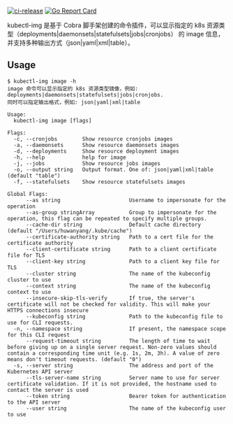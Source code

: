 [![ci-release](https://github.com/huwanyang/kubectl-img/actions/workflows/ci-release.yml/badge.svg?branch=master)](https://github.com/huwanyang/kubectl-img/actions/workflows/ci-release.yml)
[![Go Report Card](https://goreportcard.com/badge/github.com/huwanyang/kubectl-img)](https://goreportcard.com/report/github.com/huwanyang/kubectl-img)

kubectl-img 是基于 Cobra 脚手架创建的命令插件，可以显示指定的 k8s 资源类型（deployments|daemonsets|statefulsets|jobs|cronjobs）
的 image 信息，并支持多种输出方式（json|yaml|xml|table）。

## Usage

```$xslt
$ kubectl-img image -h
image 命令可以显示指定的 k8s 资源类型镜像，例如: deployments|daemonsets|statefulsets|jobs|cronjobs. 
同时可以指定输出格式，例如: json|yaml|xml|table

Usage:
  kubectl-img image [flags]

Flags:
  -c, --cronjobs        Show resource cronjobs images
  -a, --daemonsets      Show resource daemonsets images
  -d, --deployments     Show resource deployment images
  -h, --help            help for image
  -j, --jobs            Show resource jobs images
  -o, --output string   Output format. One of: json|yaml|xml|table  (default "table")
  -f, --statefulsets    Show resource statefulsets images

Global Flags:
      --as string                      Username to impersonate for the operation
      --as-group stringArray           Group to impersonate for the operation, this flag can be repeated to specify multiple groups.
      --cache-dir string               Default cache directory (default "/Users/huwanyang/.kube/cache")
      --certificate-authority string   Path to a cert file for the certificate authority
      --client-certificate string      Path to a client certificate file for TLS
      --client-key string              Path to a client key file for TLS
      --cluster string                 The name of the kubeconfig cluster to use
      --context string                 The name of the kubeconfig context to use
      --insecure-skip-tls-verify       If true, the server's certificate will not be checked for validity. This will make your HTTPS connections insecure
      --kubeconfig string              Path to the kubeconfig file to use for CLI requests.
  -n, --namespace string               If present, the namespace scope for this CLI request
      --request-timeout string         The length of time to wait before giving up on a single server request. Non-zero values should contain a corresponding time unit (e.g. 1s, 2m, 3h). A value of zero means don't timeout requests. (default "0")
  -s, --server string                  The address and port of the Kubernetes API server
      --tls-server-name string         Server name to use for server certificate validation. If it is not provided, the hostname used to contact the server is used
      --token string                   Bearer token for authentication to the API server
      --user string                    The name of the kubeconfig user to use

```